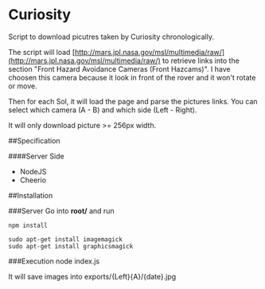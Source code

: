 # Curiosity

Script to download picutres taken by Curiosity chronologically.

The script will load [http://mars.jpl.nasa.gov/msl/multimedia/raw/](http://mars.jpl.nasa.gov/msl/multimedia/raw/) to retrieve links into the section "Front Hazard Avoidance Cameras (Front Hazcams)". I have choosen this camera because it look in front of the rover and it won't rotate or move.

Then for each Sol, it will load the page and parse the pictures links. You can select which camera (A - B) and which side (Left - Right).

It will only download picture >= 256px width.

##Specification

####Server Side
* NodeJS
* Cheerio


##Installation

###Server
Go into **root/** and run

    npm install
    
    sudo apt-get install imagemagick
	sudo apt-get install graphicsmagick

###Execution
	node index.js

It will save images into exports/{Left}{A}/{date}.jpg